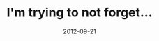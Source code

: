 ---
layout: base.njk
title : 'I&#39;m trying to not forget...' 
view_title : 'I&#39;m trying to not forget...' 
year : '2012' 
date : '2012-09-21' 
img_file : '/drawing/imtryingtonotforget.png' 
html_file : 'imtryingtonotforget' 
next_html : 'imontoyou.html' 
year_order : '37' 
permalink : "title/{{html_file}}.html"
---